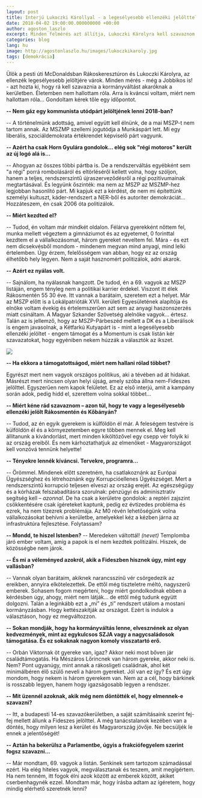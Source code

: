 ```yaml
---
layout: post
title: Interjú Lukoczki Károllyal - a legesélyesebb ellenzéki jelölttel Rákosmentén
date: 2018-04-02 19:00:00.000000000 +00:00
author: agoston_laszlo
excerpt: Minden felmérés azt állítja, Lukoczki Károlyra kell szavaznom Rákosmentén, ha változást akarok. Úgy döntöttem, kérek tőle egy interjút.
categories: blog
lang: hu
image: http://agostonlaszlo.hu/images/lukoczkikaroly.jpg
tags: [demokrácia]
---
```

Ülök a pesti úti McDonaldsban Rákoskeresztúron és Lukoczki Károlyra, az ellenzék legesélyesebb jelöltjére várok. Minden mérés - még a Jobbikos is! - azt hozta ki, hogy rá kell szavaznia a kormányváltást akaróknak a kerületben. Életemben nem hallottam róla. Arra is kváncsi voltam, miért nem hallottam róla... Gondoltam kérek tőle egy időpontot.

**-- Nem gáz egy kommunista utódpárt jelöltjének lenni 2018-ban?**

-- A történelmünk adottság, amivel együtt kell élnünk, de a mai MSZP-t nem tartom annak. Az MSZMP szellemi jogutódja a Munkáspárt lett. Mi egy liberális, szociáldemokrata értékrendet képviselő párt vagyunk.

**-- Azért ha csak Horn Gyulára gondolok... elég sok "régi motoros" került az új logó alá is...**

-- Ahogyan az összes többi pártba is. De a rendszerváltás egyébként sem "a régi" porrá rombolásáról és eltörléséről kellett volna, hogy szóljon, hanem a teljes, rendszerszintű újraszerveződésről a régi pozitívumainak megtartásával. És legyünk őszinték: ma nem az MSZP az MSZMP-hez legjobban hasonlító párt. Mi kapjuk ezt a kérdést, de nem mi építettünk személyi kultuszt, káder-rendszert a NER-ből és autoriter demokráciát... Hozzáteszem, én csak 2006 óta politizálok.

**-- Miért kezdted el?**

-- Tudod, én voltam már mindkét oldalon. Félárva gyerekként nőttem fel, munka mellett végeztem a gimnáziumot és az egyetemet, 0 forinttal kezdtem el a vállalkozásomat, három gyereket neveltem fel. Mára - és ezt nem dicsekvésből mondom - mindenem megvan mind anyagi, mind lelki értelemben. Úgy érzem, felelősségem van abban, hogy ez az ország élhetőbb hely legyen. Nem a saját hasznomért politizálok, adni akarok.

**-- Azért ez nyálas volt.**

-- Sajnálom, ha nyálasnak hangzott. De tudod, én a 69. vagyok az MSZP listáján, engem tényleg nem a politikai karrier érdekel. Viszont itt élek Rákosmentén 55 30 éve. Itt vannak a barátaim, szeretem ezt a helyet. Már az MSZP előtt is a Lokálpatrióták XVII. kerületi Egyesületének alapítója és elnöke voltam évekig és értelemszerűen azt sem az anyagi haszonszerzés miatt csináltam. A Magyar Szkander Szövetség alelnöke vagyok... értesz. Talán az is jellemző, hogy az MSZP-Párbeszéd mellett a DK és a Liberálisok is engem javasolnak, a Kétfarkú Kutyapárt is - mint a legesélyesebb ellenzéki jelöltet - engem támogat és a Momentum is csak listán kér szavazatokat, hogy egyéniben nekem húzzák a választók az ikszet.

![](http://agostonlaszlo.hu/images/lukoczkikaroly2.jpg)

**-- Ha ekkora a támogatottságod, miért nem hallani rólad többet?**

Egyrészt mert nem vagyok országos politikus, aki a tévében ad át hidakat. Másrészt mert nincsen olyan helyi újság, amely szóba állna nem-Fideszes jelölttel. Egyszerűen nem kapok felületet. Ez az első interjú, amit a kampány során adok, pedig hidd el, szerettem volna sokkal többet...

**-- Miért kéne rád szavaznom – azon túl, hogy te vagy a legesélyesebb ellenzéki jelölt Rákosmentén és Kőbányán?**

-- Tudod, az én egyik gyerekem is külföldön él már. A feleségem testvére is külföldön él és a környezetemben egyre többen mennek el. Meg kell állítanunk a kivándorlást, mert minden kiköltözővel egy csepp vér folyik ki az ország ereiből. És nem kárhoztathatjuk az elmenőket - Magyarországot kell vonzóvá tennünk helyette!

**-- Tényekre lennék kíváncsi. Tervekre, programra...**

-- Örömmel. Mindenek előtt szeretném, ha csatlakoznánk az Európai Ügyészséghez és létrehoznánk egy Korrupcióellenes Ügyészséget. Mert a rendszerszintű korrupció teljesen elveszi az ország erejét. Az egészségügy és a kórházak felszabadításra szorulnak: pénzügyi és adminisztratív segítség kell – *azonnal*. De ha csak a kerületre gondolok: a reptéri zajszint csökkentésére csak ígéreteket kaptunk, pedig ez évtizedes probléma és ezrek, ha nem tízezrek problémája. Az M0 révén lehetőségünk volna vállalkozásokat behívni a kerületbe, amelyekkel kéz a kézben járna az infrastruktúra fejlesztése. Folytassam?

**-- Mondd, te hiszel Istenben?**
-- Meredeken váltottál! *(nevet)* Templomba járó ember voltam, amíg a papok is el nem kezdtek politizálni. Hiszek, de közösségbe nem járok.

**-- És mi a véleményed azokról, akik a Fideszben hisznek úgy, mint egy vallásban?**

-- Vannak olyan barátaim, akiknek narancsszínű vér csörgedezik az ereikben, annyira elkötelezettek. De ettől még tiszteletre méltó, nagyszerű emberek. Sohasem fogom megérteni, hogy miért gondolkodnak ebben a kérdésben úgy, ahogy, miért nem látják… de ettől még tudunk együtt dolgozni. Talán a leginkább ezt a „mi” és „ti” rendszert utálom a mostani kormányzásban. Hogy kettészakítják az országot. Ezért is indulok a választáson, hogy ez megváltozzon.

**-- Sokan mondják, hogy ha kormányváltás lenne, elvesznének az olyan kedvezmények, mint az egykulcsos SZJA vagy a nagycsaládosok támogatása. És ez sokaknak nagyon komoly visszatartó erő.**

-- Orbán Viktornak öt gyereke van, igaz? Akkor neki most bőven jár családtámogatás. Ha Mészáros Lőrincnek van három gyereke, akkor neki is. Nem? Pont ugyanúgy, mint annak a rákosligeti családnak, ahol két minimálbéren élő szülő neveli a három gyereket. Jól van ez így? És ezt úgy mondom, hogy nekem is három gyerekem van. Nem az a cél, hogy bárkinek is rosszabb legyen, hanem hogy igazságosabb legyen a rendszer.

**-- Mit üzennél azoknak, akik még nem döntötték el, hogy elmennek-e szavazni?**

-- Itt, a budapesti 14-es szavazókerületben, a saját számításaink szerint fej-fej mellett állunk a Fideszes jelölttel. A még tanácstalanok kezében van a döntés, hogy milyen lesz a kerület és Magyarország jövője. Ne becsüljék le ennek a jelentőségét!

**-- Aztán ha bekerülsz a Parlamentbe, úgyis a frakciófegyelem szerint fogsz szavazni...**

-- Már mondtam, 69. vagyok a listán. Senkinek sem tartozom számadással ezért. Ha elég hiteles vagyok, megválasztanak és teszem, amit megígértem. Ha nem tenném, itt fogok élni azok között az emberek között, akiket cserbenhagynék ezzel. Mondtam már, hogy írásba adtam az ígéretem, hogy mindig elérhető szeretnék lenni?

